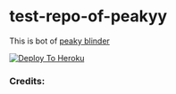 # test-repo-of-peakyy

This is bot of [peaky blinder](https://t.me/no_ones_like_me)

[![Deploy To Heroku](https://www.herokucdn.com/deploy/button.svg)](https://heroku.com/deploy?template=https://github.com/PEAKY-BLINDER-TG/test-repo-)

### Credits:

